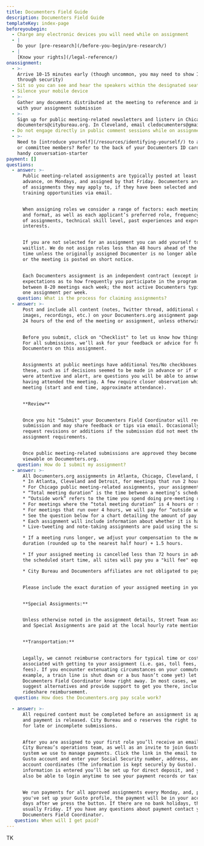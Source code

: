 ```yaml
---
title: Documenters Field Guide
description: Documenters Field Guide
templateKey: index-page
beforeyoubegin:
  - Charge any electronic devices you will need while on assignment
  - |
    Do your [pre-research](/before-you-begin/pre-research/)
  - |
    [Know your rights](/legal-reference/)
onassignment:
  - >-
    Arrive 10-15 minutes early (though uncommon, you may need to show ID or pass
    through security)
  - Sit so you can see and hear the speakers within the designated seating area
  - Silence your mobile device
  - >-
    Gather any documents distributed at the meeting to reference and include
    with your assignment submission
  - >-
    Sign up for public meeting-related newsletters and listerv in Chicago by emailing
    documenters@citybureau.org. In Cleveland, email cledocumenters@gmail.com . In Detroit, email documenters@outliermedia.org . In Minneapolis, email documenterspuc@gmail.com . In Atlanta, email documenters@canopyatlanta.org . In Omaha, email abbie@omahadocumenters.org . In Fresno, email heather@fresnoland.org . 
  - Do not engage directly in public comment sessions while on assignment
  - >-
    Need to [introduce yourself](/resources/identifying-yourself/) to attendees
    or committee members? Refer to the back of your Documenters ID card for a
    handy conversation-starter
payment: []
questions:
  - answer: >-
      Public meeting-related assignments are typically posted at least a week in
      advance, on Mondays, and assigned by that Friday. Documenters are notified
      of assignments they may apply to, if they have been selected and other
      training opportunities via email.


      When assigning roles we consider a range of factors: each meeting’s topic
      and format, as well as each applicant’s preferred role, frequency/recency
      of assignments, technical skill level, past experiences and expressed
      interests. 


      If you are not selected for an assignment you can add yourself to the
      waitlist. We do not assign roles less than 48 hours ahead of the start
      time unless the originally assigned Documenter is no longer able to attend
      or the meeting is posted on short notice.


      Each Documenters assignment is an independent contract (except in Minneapolis, where Documenters' work is considered part-time) and there are no
      expectations as to how frequently you participate in the program. We cover
      between 8-20 meetings each week; the most active Documenters typically do
      one assignment per week.
    question: What is the process for claiming assignments?
  - answer: >-
      Post and include all content (notes, Twitter thread, additional documents,
      images, recordings, etc.) on your Documenters.org assignment page within
      24 hours of the end of the meeting or assignment, unless otherwise noted.


      Before you submit, click on "Checklist" to let us know how things went.
      For all submissions, we’ll ask for your feedback or advice for future
      Documenters on this assignment.


      Assignments at public meetings have additional Yes/No checkboxes. Most of
      these, such as if decisions seemed to be made in advance or if officials
      were attentive and alert, are questions you will be able to answer easily
      having attended the meeting. A few require closer observation while at the
      meeting (start and end time, approximate attendance).


      **Review**


      Once you hit "Submit" your Documenters Field Coordinator will review your
      submission and may share feedback or tips via email. Occasionally, we may
      request revisions or additions if the submission did not meet the stated
      assignment requirements.


      Once public meeting-related submissions are approved they become publicly
      viewable on Documenters.org.
    question: How do I submit my assignment?
  - answer: >-
      All Documenters.org assignments in Atlanta, Chicago, Cleveland, Detroit, Fresno and Omaha are independent contracts. Atlanta, Cleveland and Detroit assignments are based on a pay rate of $16 per hour. Omaha assignments are based on a pay rate of $15 per hour. Chicago Documenters assignments are  based on a pay rate of $18 per hour. Fresno Documenters assignments are based on a pay rate of $20 per hour. Minneapolis assignments are part-time work based on a pay rate of $20 per hour. Our most common assignments are taking notes or live-tweeting government open meetings. For special assignments, each posting will include estimated hours needed for completion.
      * In Atlanta, Cleveland and Detroit, for meetings that run 2 hours or less, default pay per assignment is $56. This assumes a total of 3.5 hours: 2 hours for meeting attendance + 1.5 hours for pre-research, follow-up work, note editing, uploading, etc. In Fresno and Minneapolis, for meetings that run 2 hours or less, default pay is $70: 2 hours for meeting attednance + 1.5 hours for pre-research, follow-up work, note editing, uploading, etc. In Omaha, for meetings that run 2 hours or less, default pay per assignment is $52.50. This assumes a total of 3.5 hours: 2 hours for meeting attendance + 1.5 hours for pre-research, follow-up work, note editing, uploading, etc. 
      * For Chicago public meeting-related assignments, your assignment hours include the total meeting duration and outside work.
      * “Total meeting duration” is the time between a meeting’s scheduled start time to the actual end time (when the meeting ends and/or you stop documenting it), including closed or executive session.
      * “Outside work” refers to the time you spend doing pre-meeting research and post-meeting revisions. 
      * For meetings where the “total meeting duration” is 4 hours or shorter, we’ll pay for two hours of “outside work.”
      * For meetings that run over 4 hours, we will pay for “outside work” hours that equal half of the meeting duration. (So if you cover a 5-hour meeting, we would compensate you for 2.5 hours of “outside work,” and for a 6-hour meeting, we would pay for 3 hours of “outside work.”
      * See the question below for a chart detailing the amount of pay based on the length of a meeting.
      * Each assignment will include information about whether it is happening in person, via a virtual platform or both (hybrid). In most cases, you will get to choose how you tune in to the meeting, but any meetings documented in person will include an extra hour ($18) of pay. If you expect to be late to the meeting due to public transit issues, let Documenters staff know right away. 
      * Live-tweeting and note-taking assignments are paid using the same pay scale. Though they are very different tasks, they are equally demanding in their own ways. Notes require more revision/editing and time. Live-tweeting is less time-consuming but requires additional technical skills, quick-thinking and accuracy in the moment.

      * If a meeting runs longer, we adjust your compensation to the meeting
      duration (rounded up to the nearest half hour) + 1.5 hours.

      * If your assigned meeting is cancelled less than 72 hours in advance of
      the scheduled start time, all sites will pay you a "kill fee" equivalent to 1 hour of their local pay scale.

      * City Bureau and Documenters affiliates are not obligated to pay a kill fee if you are unable to attend an assigned meeting (i.e. due to transportation delays, unexpected illness, a family emergency). If you are unable to attend an assigned meeting please reply to your assignment email as soon as possible to let us know; we’re usually able to find someone else to cover it if given a few days’ notice. You may share any research you did in preparation for the assignment and we will consider paying you the kill fee.


      Please include the exact duration of your assigned meeting in your submission checklist (meeting duration is confirmed through meeting minutes, official confirmation and Documenter checklists).


      **Special Assignments:**


      Unless otherwise noted in the assignment details, Street Team assignments
      and Special Assignments are paid at the local hourly rate mentioned above rounded up to the nearest half-hour. View your assigned meeting on Documenters.org for details and contact our Documenters Field Coordinator for questions.


      **Transportation:**


      Legally, we cannot reimburse contractors for typical time or costs
      associated with getting to your assignment (i.e. gas, toll fees, transit
      fees). If you encounter extenuating circumstances on your commute (for
      example, a train line is shut down or a bus hasn’t come yet) let your
      Documenters Field Coordinator know right away. In most cases, we can
      suggest alternatives and provide support to get you there, including
      rideshare reimbursement.
   question: How does the Documenters.org pay scale work?

  - answer: >-
      All required content must be completed before an assignment is approved
      and payment is released. City Bureau and o reserves the right to cancel payment
      for late or incomplete submissions.


      After you are assigned to your first role you’ll receive an email from
      City Bureau’s operations team, as well as an invite to join Gusto, the
      system we use to manage payments. Click the link in the email to create a
      Gusto account and enter your Social Security number, address, and bank
      account coordinates (The information is kept securely by Gusto). Once that
      information is entered you’ll be set up for direct deposit, and you’ll
      also be able to login anytime to see your payment records or tax forms.


      We run payments for all approved assignments every Monday, and, provided
      you've set up your Gusto profile, the payment will be in your account 5
      days after we press the button. If there are no bank holidays, this is
      usually Friday. If you have any questions about payment contact your
      Documenters Field Coordinator.
   question: When will I get paid?
---
```

TK
